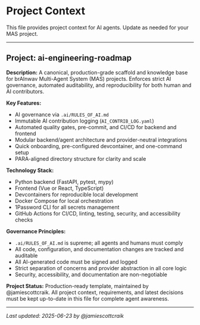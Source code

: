 # Project Context

This file provides project context for AI agents. Update as needed for your MAS project.

---

## Project: ai-engineering-roadmap

**Description:**
A canonical, production-grade scaffold and knowledge base for brAInwav Multi-Agent System (MAS) projects.
Enforces strict AI governance, automated auditability, and reproducibility for both human and AI contributors.

**Key Features:**
- AI governance via `.ai/RULES_OF_AI.md`
- Immutable AI contribution logging (`AI_CONTRIB_LOG.yaml`)
- Automated quality gates, pre-commit, and CI/CD for backend and frontend
- Modular backend/agent architecture and provider-neutral integrations
- Quick onboarding, pre-configured devcontainer, and one-command setup
- PARA-aligned directory structure for clarity and scale

**Technology Stack:**
- Python backend (FastAPI, pytest, mypy)
- Frontend (Vue or React, TypeScript)
- Devcontainers for reproducible local development
- Docker Compose for local orchestration
- 1Password CLI for all secrets management
- GitHub Actions for CI/CD, linting, testing, security, and accessibility checks

**Governance Principles:**
- `.ai/RULES_OF_AI.md` is supreme; all agents and humans must comply
- All code, configuration, and documentation changes are tracked and auditable
- All AI-generated code must be signed and logged
- Strict separation of concerns and provider abstraction in all core logic
- Security, accessibility, and documentation are non-negotiable

**Project Status:**
Production-ready template, maintained by @jamiescottcraik.
All project context, requirements, and latest decisions must be kept up-to-date in this file for complete agent awareness.

---

_Last updated: 2025-06-23 by @jamiescottcraik_

